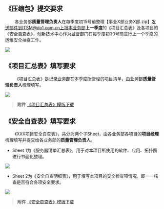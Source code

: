 ## 《压缩包》提交要求

&nbsp; &nbsp; &nbsp; &nbsp; 各业务部**质量管理负责人**在每季度初15号前整理【事业X部业务X部.zip】发送邮件到ITSM@do1.com.cn上报本业务部**上一季度**的《项目汇总表》及各项目的《安全自查表》，创新技术中心作为监督部门在每季度初30号前进行上一个季度的运维安全抽查工作。

![](https://do1-secure.oss-cn-beijing.aliyuncs.com/image16.png)

## 《项目汇总表》填写要求


&nbsp; &nbsp; &nbsp; &nbsp; 《项目汇总表》是记录业务部在本季度所管理的项目清单，由业务部**质量管理负责人**梳理填写。

![](https://do1-secure.oss-cn-beijing.aliyuncs.com/image17.png)

> **附件** [《项目汇总表》模版下载](https://do1-secure.oss-cn-beijing.aliyuncs.com/%E4%BA%8B%E4%B8%9AX%E9%83%A8%E4%B8%9A%E5%8A%A1X%E9%83%A8%E9%A1%B9%E7%9B%AE%E6%B1%87%E6%80%BB%E8%A1%A8.xlsx)

## 《安全自查表》填写要求


&nbsp; &nbsp; &nbsp; &nbsp; 《XXX项目安全自查表》，共分为两个子Sheet，由各业务部各项目的**项目经理**梳理填写并提交给各业务部的**质量管理负责人**。
- Sheet 1为《服务器清单汇总表》，用于对本项目所使用的软件、应用、拓扑图进行书面化整理。

![](https://do1-secure.oss-cn-beijing.aliyuncs.com/image18.png)

- Sheet 2为《安全自查明细表》，用于填写本项目的安全检查项情况，即一一核查是否符合各项安全要求。

![](https://do1-secure.oss-cn-beijing.aliyuncs.com/image19.png)

> **附件** [《安全自查表》模版下载](https://do1-secure.oss-cn-beijing.aliyuncs.com/XXX%E9%A1%B9%E7%9B%AE%E5%AE%89%E5%85%A8%E8%87%AA%E6%9F%A5%E8%A1%A8.xlsx)
